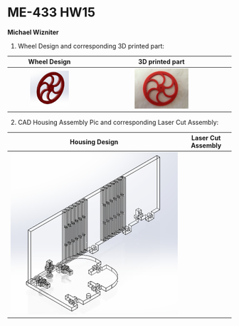 # ME-433 HW15
**Michael Wizniter**

1. Wheel Design and corresponding 3D printed part:

Wheel Design                            | 3D printed part
:--------------------------------------:|:--------------------------------------:
<img src="imgs/wheel.PNG" width="50%"> | <img src="imgs/wheel_actual.JPG" width="40%">

2. CAD Housing Assembly Pic and corresponding Laser Cut Assembly:

Housing Design                   | Laser Cut Assembly
:-------------------------------:|:----------------------------------------:
![housing.png](imgs/housing.PNG) |
